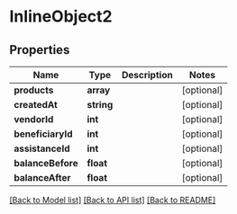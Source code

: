 # InlineObject2

## Properties
Name | Type | Description | Notes
------------ | ------------- | ------------- | -------------
**products** | **array** |  | [optional] 
**createdAt** | **string** |  | [optional] 
**vendorId** | **int** |  | [optional] 
**beneficiaryId** | **int** |  | [optional] 
**assistanceId** | **int** |  | [optional] 
**balanceBefore** | **float** |  | [optional] 
**balanceAfter** | **float** |  | [optional] 

[[Back to Model list]](../README.md#documentation-for-models) [[Back to API list]](../README.md#documentation-for-api-endpoints) [[Back to README]](../README.md)


